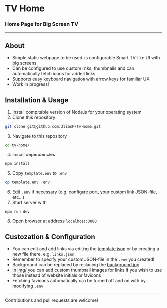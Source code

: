 # TV Home
### Home Page for Big Screen TV
---
## About
- Simple static webpage to be used as configurable Smart TV-like UI with big screens
- Can be configured to use custom links, thumbnails and can automatically fetch icons for added links
- Supports easy keyboard navigation with arrow keys for familiar UX
- Work in progress!

## Installation & Usage
1. Install compitable version of Node.js for your operating system
2. Clone this repository:
```bash
git clone git@github.com:3liasP/tv-home.git
```
3. Navigate to this repository
```bash
cd tv-home/
```
4. Install dependencies
```bash
npm install
```
5. Copy `template.env` to `.env`
```bash
cp template.env .env
```
6. Edit `.env` if necessary (e.g. configure port, your custom link JSON-file, etc...)
7. Start server with
```bash
npm run dev
```
8. Open browser at address `localhost:3000`

## Custozation & Configuration
- You can edit and add links via editing the [template.json](public/assets/json/template.json) or by creating a new file there, e.g. `links.json`.
- Remember to specify your custom JSON-file in the `.env` you created!
- Background can be replaced by replacing the [background.jpg](public/assets/bak/background.jpg)
- In [img/](public/assets/img/) you can add custom thumbnail images for links if you wish to use those instead of website initials or favicons
- Fetching favicons automatically can be turned off and on with by modifying `.env`

---
Contributions and pull requests are welcome!